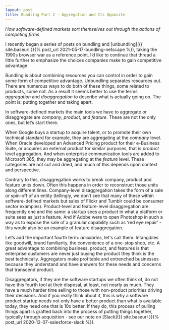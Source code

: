 ```yaml
---
layout: post
title: Bundling Part 2 - Aggregation and Its Opposite
---
```


*How software-defined markets sort themselves out through the actions of competing firms* 

<!--excerpt--> 

I recently began a series of posts on bundling and [unbundling]({{ site.baseurl }}{% post_url 2021-05-17-bundling-netscape %}), taking the 1990s browser war as a reference point. I’d like to continue that thread a little further to emphasize the choices companies make to gain competitive advantage.

Bundling is about combining resources you can control in order to gain some form of competitive advantage.  Unbundling separates resources out. There are numerous ways to do both of these things, some related to products, some not. As a result it seems better to use the terms *aggregation* and *disaggregation* to describe what is actually going on. The point is: putting together and taking apart.

In software-defined markets the main tools we have to aggregate or disaggregate are *company*, *product*, and *feature*. These are not the only ones, but let’s start there.  

When Google buys a startup to acquire talent, or to promote their own technical standard for example, they are aggregating at the *company* level.  When Oracle developed an Advanced Pricing product for their e-Business Suite, or acquires an external product for similar purposes, that is *product* level aggregation.  And when enterprise communication tools are added to Microsoft 365, they may be aggregating at the *feature* level.  These categories are not cut and dried, and much of this depends upon context and perspective. 

Contrary to this, disaggregation works to break company, product and feature units down. Often this happens in order to reconstruct those units along different lines. Company-level disaggregation takes the form of a sale or spin-off of an entity (tellingly, we don’t see that many of these within software-defined markets but sales of Flickr and Tumblr could be consumer sector examples). Product-level and feature-level disaggregation are frequently one and the same: a startup sees a product in what a platform or suite sees as just a feature. And if Adobe were to open Photoshop in such a way as to expose the sale of a granular capability such as ‘red eye repair’ - this would also be an example of feature disaggregation.

Let’s add the important fourth term: *ancillaries*, let's call them. Intangibles like goodwill, brand familiarity, the convenience of a one-stop shop, etc.  A great advantage to combining business, product, and features is that enterprise customers are never just buying the product they think is the best technically.  Aggregators make profitable and entrenched businesses because they understand and have answers for these needs and concerns that transcend product.

Disaggregators, if they are the software startups we often think of, do not have this fourth tool at their disposal, at least, not nearly as much. They have a much harder time selling to those with non-product priorities driving their decisions. And if you really think about it, this is why a software product startup needs not only have a better product than what is available today, they need one that is 10x better. If they do, this process of pulling things apart is grafted back into the process of putting things together, typically through acquisition - see our note on [Slack]({{ site.baseurl }}{% post_url 2020-12-07-salesforce-slack %}). 


 
 
